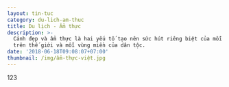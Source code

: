 ```yaml
---
layout: tin-tuc
category: du-lich-am-thuc
title: Du lịch - Ẩm thực
description: >-
  Cảnh đẹp và ẩm thực là hai yếu tố tạo nên sức hút riêng biệt của mỗi quốc gia
  trên thế giới và mỗi vùng miền của dân tộc.
date: '2018-06-18T09:08:07+07:00'
thumbnail: /img/ẩm-thực-việt.jpg
---
```

123
